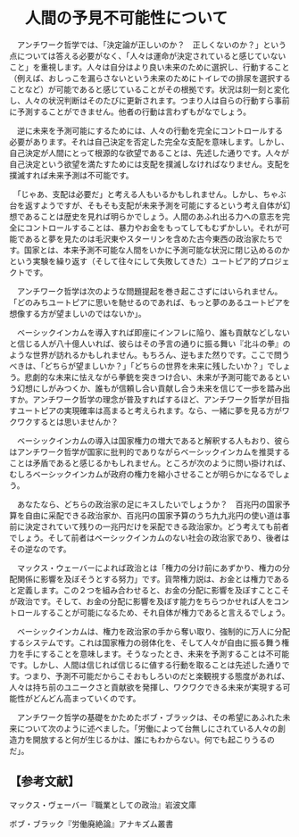 # 　人間の予見不可能性について

　アンチワーク哲学では、「決定論が正しいのか？　正しくないのか？」という点については答える必要がなく、「人々は運命が決定されていると感じていないこと」を重視します。人々は自分はより良い未来のために選択し、行動すること（例えば、おしっこを漏らさないという未来のためにトイレでの排尿を選択することなど）が可能であると感じていることがその根拠です。状況は刻一刻と変化し、人々の状況判断はそのたびに更新されます。つまり人は自らの行動すら事前に予測することができません。他者の行動は言わずもがなでしょう。

　逆に未来を予測可能にするためには、人々の行動を完全にコントロールする必要があります。それは自己決定を否定した完全な支配を意味します。しかし、自己決定が人間にとって根源的な欲望であることは、先述した通りです。人々が自己決定という欲望を満たすためには支配を撲滅しなければなりません。支配を撲滅すれば未来予測は不可能です。

　「じゃあ、支配は必要だ」と考える人もいるかもしれません。しかし、ちゃぶ台を返すようですが、そもそも支配が未来予測を可能にするという考え自体が幻想であることは歴史を見れば明らかでしょう。人間のあふれ出る力への意志を完全にコントロールすることは、暴力やお金をもってしてもむずかしい。それが可能であると夢を見たのは毛沢東やスターリンを含めた古今東西の政治家たちです。国家とは、本来予測不可能な人間をいかに予測可能な状況に閉じ込めるのかという実験を繰り返す（そして往々にして失敗してきた）ユートピア的プロジェクトです。

　アンチワーク哲学は次のような問題提起を巻き起こさずにはいられません。「どのみちユートピアに思いを馳せるのであれば、もっと夢のあるユートピアを想像する方が望ましいのではないか」。

　ベーシックインカムを導入すれば即座にインフレに陥り、誰も貢献などしないと信じる人が八十億人いれば、彼らはその予言の通りに振る舞い『北斗の拳』のような世界が訪れるかもしれません。もちろん、逆もまた然りです。ここで問うべきは、「どちらが望ましいか？」「どちらの世界を未来に残したいか？」でしょう。悲劇的な未来に怯えながら拳銃を突きつけ合い、未来が予測可能であるという幻想にしがみつくか、誰もが信頼し合い貢献し合う未来を信じて一歩を踏み出すか。アンチワーク哲学の理念が普及すればするほど、アンチワーク哲学が目指すユートピアの実現確率は高まると考えられます。なら、一緒に夢を見る方がワクワクするとは思いませんか？

　ベーシックインカムの導入は国家権力の増大であると解釈する人もおり、彼らはアンチワーク哲学が国家に批判的でありながらベーシックインカムを推奨することは矛盾であると感じるかもしれません。ところが次のように問い掛ければ、むしろベーシックインカムが政府の権力を縮小させることが明らかになるでしょう。

　あなたなら、どちらの政治家の足にキスしたいでしょうか？　百兆円の国家予算を自由に采配できる政治家か、百兆円の国家予算のうち九九兆円の使い道は事前に決定されていて残りの一兆円だけを采配できる政治家か。どう考えても前者でしょう。そして前者はベーシックインカムのない社会の政治家であり、後者はその逆なのです。

　マックス・ウェーバーによれば政治とは「権力の分け前にあずかり、権力の分配関係に影響を及ぼそうとする努力」です。貨幣権力説は、お金とは権力であると定義します。この２つを組み合わせると、お金の分配に影響を及ぼすことこそが政治です。そして、お金の分配に影響を及ぼす能力をちらつかせれば人をコントロールすることが可能になるため、それ自体が権力であると言えるでしょう。

　ベーシックインカムは、権力を政治家の手から奪い取り、強制的に万人に分配するシステムです。これは国家権力の弱体化を、そして人々が自由に振る舞う権力を手にすることを意味します。そうなったとき、未来を予測することは不可能です。しかし、人間は信じれば信じるに値する行動を取ることは先述した通りです。つまり、予測不可能だからこそおもしろいのだと楽観視する態度があれば、人々は持ち前のユニークさと貢献欲を発揮し、ワクワクできる未来が実現する可能性がどんどん高まっていくのです。

　アンチワーク哲学の基礎をかためたボブ・ブラックは、その希望にあふれた未来について次のように述べました。「労働によって台無しにされている人々の創造力を開放すると何が生じるかは、誰にもわからない。何でも起こりうるのだ」。

## 【参考文献】
マックス・ヴェーバー『職業としての政治』岩波文庫

ボブ・ブラック『労働廃絶論』アナキズム叢書